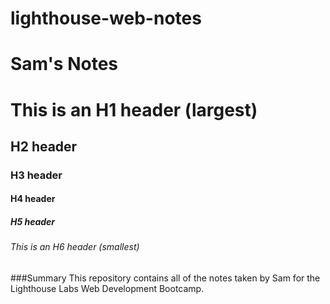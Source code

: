 # lighthouse-web-notes

# Sam's Notes

# This is an H1 header (largest)
## H2 header
### H3 header
#### H4 header
##### H5 header
###### This is an H6 header (smallest)

###Summary
This repository contains all of the notes taken by Sam for the Lighthouse Labs Web Development Bootcamp.

